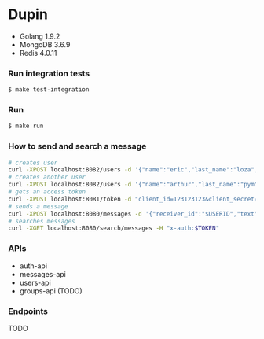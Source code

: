 # Dupin

* Golang 1.9.2
* MongoDB 3.6.9
* Redis 4.0.11

### Run integration tests
```bash
$ make test-integration
```

### Run
```bash
$ make run
```

### How to send and search a message
```bash
# creates user
curl -XPOST localhost:8082/users -d '{"name":"eric","last_name":"loza","email":"lz@pymtech.com","password":"1234"}'
# creates another user
curl -XPOST localhost:8082/users -d '{"name":"arthur","last_name":"pym","email":"admin@pymtech.com","password":"12345"}'
# gets an access token
curl -XPOST localhost:8081/token -d "client_id=123123123&client_secret=111222333&username=$USERID&password=$PASS&grant_type=password"
# sends a message
curl -XPOST localhost:8080/messages -d '{"receiver_id":"$USERID","text":"hola mundo!"}' -H "x-auth:$TOKEN"
# searches messages
curl -XGET localhost:8080/search/messages -H "x-auth:$TOKEN"
```

### APIs
* auth-api
* messages-api
* users-api
* groups-api (TODO)

### Endpoints
TODO
